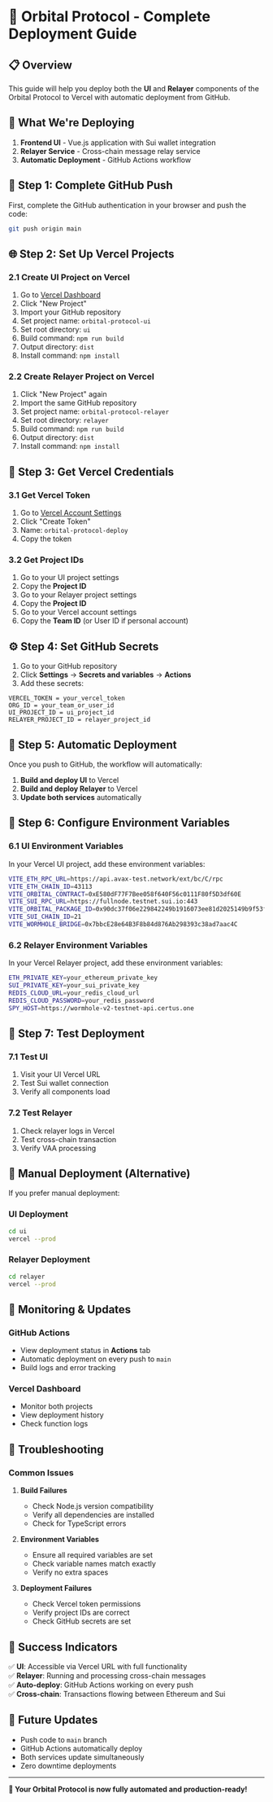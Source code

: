 # 🚀 Orbital Protocol - Complete Deployment Guide

## 📋 **Overview**

This guide will help you deploy both the **UI** and **Relayer** components of the Orbital Protocol to Vercel with automatic deployment from GitHub.

## 🎯 **What We're Deploying**

1. **Frontend UI** - Vue.js application with Sui wallet integration
2. **Relayer Service** - Cross-chain message relay service
3. **Automatic Deployment** - GitHub Actions workflow

## 🚀 **Step 1: Complete GitHub Push**

First, complete the GitHub authentication in your browser and push the code:

```bash
git push origin main
```

## 🌐 **Step 2: Set Up Vercel Projects**

### **2.1 Create UI Project on Vercel**

1. Go to [Vercel Dashboard](https://vercel.com/dashboard)
2. Click "New Project"
3. Import your GitHub repository
4. Set project name: `orbital-protocol-ui`
5. Set root directory: `ui`
6. Build command: `npm run build`
7. Output directory: `dist`
8. Install command: `npm install`

### **2.2 Create Relayer Project on Vercel**

1. Click "New Project" again
2. Import the same GitHub repository
3. Set project name: `orbital-protocol-relayer`
4. Set root directory: `relayer`
5. Build command: `npm run build`
6. Output directory: `dist`
7. Install command: `npm install`

## 🔑 **Step 3: Get Vercel Credentials**

### **3.1 Get Vercel Token**

1. Go to [Vercel Account Settings](https://vercel.com/account/tokens)
2. Click "Create Token"
3. Name: `orbital-protocol-deploy`
4. Copy the token

### **3.2 Get Project IDs**

1. Go to your UI project settings
2. Copy the **Project ID**
3. Go to your Relayer project settings
4. Copy the **Project ID**
5. Go to your Vercel account settings
6. Copy the **Team ID** (or User ID if personal account)

## ⚙️ **Step 4: Set GitHub Secrets**

1. Go to your GitHub repository
2. Click **Settings** → **Secrets and variables** → **Actions**
3. Add these secrets:

```
VERCEL_TOKEN = your_vercel_token
ORG_ID = your_team_or_user_id
UI_PROJECT_ID = ui_project_id
RELAYER_PROJECT_ID = relayer_project_id
```

## 🔄 **Step 5: Automatic Deployment**

Once you push to GitHub, the workflow will automatically:

1. **Build and deploy UI** to Vercel
2. **Build and deploy Relayer** to Vercel
3. **Update both services** automatically

## 🎯 **Step 6: Configure Environment Variables**

### **6.1 UI Environment Variables**

In your Vercel UI project, add these environment variables:

```bash
VITE_ETH_RPC_URL=https://api.avax-test.network/ext/bc/C/rpc
VITE_ETH_CHAIN_ID=43113
VITE_ORBITAL_CONTRACT=0xE580dF77F7Bee058f640F56c0111F80f5D3df60E
VITE_SUI_RPC_URL=https://fullnode.testnet.sui.io:443
VITE_ORBITAL_PACKAGE_ID=0x90dc37f06e229842249b1916073ee81d2025149b9f53f30cff1a48ce5e0c8f3d
VITE_SUI_CHAIN_ID=21
VITE_WORMHOLE_BRIDGE=0x7bbcE28e64B3F8b84d876Ab298393c38ad7aac4C
```

### **6.2 Relayer Environment Variables**

In your Vercel Relayer project, add these environment variables:

```bash
ETH_PRIVATE_KEY=your_ethereum_private_key
SUI_PRIVATE_KEY=your_sui_private_key
REDIS_CLOUD_URL=your_redis_cloud_url
REDIS_CLOUD_PASSWORD=your_redis_password
SPY_HOST=https://wormhole-v2-testnet-api.certus.one
```

## 🧪 **Step 7: Test Deployment**

### **7.1 Test UI**

1. Visit your UI Vercel URL
2. Test Sui wallet connection
3. Verify all components load

### **7.2 Test Relayer**

1. Check relayer logs in Vercel
2. Test cross-chain transaction
3. Verify VAA processing

## 🔧 **Manual Deployment (Alternative)**

If you prefer manual deployment:

### **UI Deployment**
```bash
cd ui
vercel --prod
```

### **Relayer Deployment**
```bash
cd relayer
vercel --prod
```

## 📱 **Monitoring & Updates**

### **GitHub Actions**
- View deployment status in **Actions** tab
- Automatic deployment on every push to `main`
- Build logs and error tracking

### **Vercel Dashboard**
- Monitor both projects
- View deployment history
- Check function logs

## 🚨 **Troubleshooting**

### **Common Issues**

1. **Build Failures**
   - Check Node.js version compatibility
   - Verify all dependencies are installed
   - Check for TypeScript errors

2. **Environment Variables**
   - Ensure all required variables are set
   - Check variable names match exactly
   - Verify no extra spaces

3. **Deployment Failures**
   - Check Vercel token permissions
   - Verify project IDs are correct
   - Check GitHub secrets are set

## 🎉 **Success Indicators**

✅ **UI**: Accessible via Vercel URL with full functionality  
✅ **Relayer**: Running and processing cross-chain messages  
✅ **Auto-deploy**: GitHub Actions working on every push  
✅ **Cross-chain**: Transactions flowing between Ethereum and Sui  

## 🔄 **Future Updates**

- Push code to `main` branch
- GitHub Actions automatically deploy
- Both services update simultaneously
- Zero downtime deployments

---

**🎯 Your Orbital Protocol is now fully automated and production-ready!**
